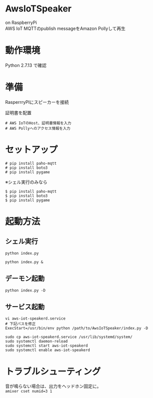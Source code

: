 # AwsIoTSpeaker
on RaspberryPi  
AWS IoT MQTTのpublish messageをAmazon Pollyして再生

# 動作環境
Python 2.7.13 で確認

# 準備
RasperrryPIにスピーカーを接続

証明書を配置

```vi config.ini
# AWS IoTのHost、証明書情報を入力
# AWS Pollyへのアクセス情報を入力
```

# セットアップ
```
# pip install paho-mqtt  
# pip install boto3
# pip install pygame
```

※シェル実行のみなら
```
$ pip install paho-mqtt  
$ pip install boto3
$ pip install pygame
```

# 起動方法
## シェル実行
```
python index.py
```
```
python index.py &
```

## デーモン起動
```
python index.py -D
```

## サービス起動
```
vi aws-iot-speakerd.service
# 下記パスを修正
ExecStart=/usr/bin/env python /path/to/AwsIoTSpeaker/index.py -D
```
```
sudo cp aws-iot-speakerd.service /usr/lib/systemd/system/
sudo systemctl daemon-reload
sudo systemctl start aws-iot-speakerd
sudo systemctl enable aws-iot-speakerd
```

# トラブルシューティング
音が鳴らない場合は、出力をヘッドホン固定に。  
```amixer cset numid=3 1```
